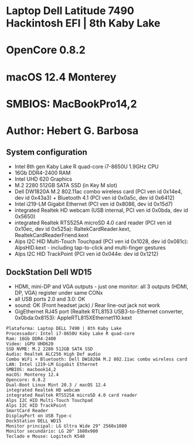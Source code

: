# Laptop Dell Latitude 7490 Hackintosh EFI | 8th Kaby Lake
# OpenCore 0.8.2
# macOS 12.4 Monterey
# SMBIOS: MacBookPro14,2
# Author: Hebert G. Barbosa

## System configuration
- Intel 8th gen Kaby Lake R quad-core i7-8650U 1.9GHz CPU
- 16Gb DDR4-2400 RAM
- Intel UHD 620 Graphics
- M.2 2280 512GB SATA SSD (in Key M slot)
- Dell DW1820A M.2 802.11ac combo wireless card (PCI ven id 0x14e4, dev id 0x43a3) + Bluetooth 4.1 (PCI ven id 0x0a5c, dev id 0x6412) 
- Intel i219-LM Gigabit Ethernet (PCI ven id 0x8086, dev id 0x15d7)
- integrated Realtek HD webcam (USB internal, PCI ven id 0x0bda, dev id 0x5650)
- integrated Realtek RTS525A microSD 4.0 card reader (PCI ven id 0x10ec, dev id 0x525a): RaltekCardReader.kext, RealtekCardReaderFriend.kext
- Alps I2C HID Multi-Touch Touchpad (PCI ven id 0x1028, dev id 0x081c): AlpsHID.kext - including tap-to-click and multi-finger gestures
- Alps I2C HID TrackPoint (PCI ven id 0x044e: dev id 0x1212)

## DockStation Dell WD15
- HDMI, mini-DP and VGA outputs - just one monitor: all 3 outputs (HDMI, DP, VGA) register under same CONx
- all USB ports 2.0 and 3.0: OK
- sound: OK (Front headset jack) / Rear line-out jack not work
- GigEthernet RJ45 port (Realtek RTL8153 USB3-to-Ethernet converter, 0x0bda:0x8153): AppleRTL815XEthernet110.kext


```
Plataforma: Laptop DELL 7490 | 8th Kaby Lake
Processador: Intel i7-8650U Kaby Lake R quad-core
Ram: 16Gb DDR4-2400
Video: iGPU UHD620 
SSD NVME: M.2 2280 512GB SATA SSD
Audio: Realtek ALC256 High Def audio
Combo WiFi + Bluetooth: Dell DW1820A M.2 802.11ac combo wireless card
LAN: Intel i219-LM Gigabit Ethernet
SMBIOS: macbook14,2
macOS: Monterey 12.4
Opencore: 0.8.2
Dual-Boot Linux Mint 20.3 / macOS 12.4
integrated Realtek HD webcam
integrated Realtek RTS525A microSD 4.0 card reader
Alps I2C HID Multi-Touch Touchpad
Alps I2C HID TrackPoint
SmartCard Reader
DisplayPort on USB Type-c
DockStation DELL WD15
Monitor principal: LG Ultra Wide 29" 2560x1080
Monitor secundário: LG 20" 1600x900
Teclado e Mouse: Logitech K540
```